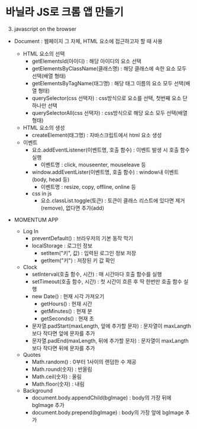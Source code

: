 # 바닐라 JS로 크롬 앱 만들기

3. javascript on the browser

* Document : 웹페이지 그 자체, HTML 요소에 접근하고자 할 때 사용
    * HTML 요소의 선택
        * getElementsId(아이디) : 해당 아이디의 요소 선택
        * getElementsByClassName(클래스명) : 해당 클래스에 속한 요소 모두 선택(배열 형태)
        * getElementsByTagName(태그명) : 해당 태그 이름의 요소 모두 선택(배열 형태)
        * querySelector(css 선택자) : css방식으로 요소를 선택, 첫번째 요소 단 하나만 선택
        * querySelectorAll(css 선택자) : css방식으로 해당 요소 모두 선택(배열 형태)
    * HTML 요소의 생성
        * createElement(태그명) : 자바스크립트에서 html 요소 생성
    * 이벤트 
        * 요소.addEventListener(이벤트명, 호출 함수) : 이벤트 발생 시 호출 함수 실행
            * 이벤트명 : click, mouseenter, mouseleave 등
        * window.addEventLister(이벤트명, 호출 함수) : window내 이벤트(body, head 등)
            * 이벤트명 : resize, copy, offline, online 등
        * css in js
            * 요소.classList.toggle(토큰) : 토큰이 클래스 리스트에 있다면 제거(remove), 없다면 추가(add)

* MOMENTUM APP 
    * Log In
        * preventDefault() : 브라우저의 기본 동작 막기
        * localStorage : 로그인 정보
            * setItem("키", 값) : 입력된 로그인 정보 저장
            * getItem("키") : 저장된 키 값 확인
    * Clock
        * setInterval(호출 함수, 시간) : 매 시간마다 호출 함수를 실행
        * setTimeout(호출 함수, 시간) : 첫 시간이 흐른 후 딱 한번만 호출 함수 실행
        * new Date() : 현재 시각 가져오기
            * getHours() : 현재 시간
            * getMinutes() : 현재 분
            * getSeconds() : 현재 초
        * 문자열.padStart(maxLength, 앞에 추가할 문자) : 문자열이 maxLangth보다 작다면 앞에 문자를 추가
        * 문자열.padEnd(maxLength, 뒤에 추가할 문자) : 문자열이 maxLangth보다 작다면 뒤에 문자를 추가
    * Quotes
        * Math.random() : 0부터 1사이의 랜덤한 수 제공
        * Math.round(숫자) : 반올림
        * Math.ceil(숫자) : 올림
        * Math.floor(숫자) : 내림
    * Background
        * document.body.appendChild(bgImage) : body의 가장 뒤에 bgImage 추가
        * document.body.prepend(bgImage) : body의 가장 앞에 bgImage 추가
    